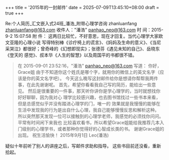 +++
title = '2015年的一封邮件'
date = 2025-07-09T13:45:10+08:00
draft = true
+++

Re:个⼈简历_汇⽂嵌⼊式24班_潘浩_附带⼼理学咨询
zhanluanfang <zhanluanfang@163.com>
收件⼈："潘浩" <panhao_neo@163.com>
时 间：2015-9-2 15:07:58
附 件： 
这两⽇⽐较忙，不好意思，现在才回复。当代⼼理学⼤家欧⽂亚隆的⼼理⼩说 写得特别棒《诊疗椅上的谎⾔》、《妈妈及⽣命的意义》、《当尼采哭泣》都很好；曾奇峰的《幻想即现实》；张德芬《遇⻅未知的⾃⼰》、岳晓东《登天的 感觉》、叔本华《⼈⽣的智慧》以及周国平的书都很不错。

> 在 2015-09-01 23:52:16，"潘浩" <panhao_neo@163.com> 写道： 
> 你好，Grace姐 由于不知道你这个姓⽒是哪个字，就⽤你的微信上的英⽂名字（应该是你的英⽂名字吧）。 
> 今天这么晚写这封邮件给你是想请你帮帮我两件事，在此先谢谢呢。 
> ⾸先，希望你看看我⾃⼰写的简历，能给出⼀些意⻅。 
> 然后是很重要的⼀件事，那天听你讲你是学⼼理学的，当时就想找你好好聊聊，因为我对⼼ 理学⽐较感兴趣，也去图书馆找过⼀些书本来看，但是总感觉似乎并没有踏进⼼理学的⻔，唯⼀的 效果就是我慢慢的能够在⽣活中发现我的⾏为是出⾃什么⼼理，我⾃⼰能够慢慢反思和解析这种。 所以突然那天发现⼀位可以接触到的⼼理学⽼师，我感觉的必须找你问问。平常有时间闲下来我也 ⽐较喜欢看书，所以希望Grace姐能给我推荐⼏本⼊⻔级别的⼼理学书，或者那种你觉得好的⼼智成⻓类的书。
>谢谢Grace姐的出现。 祝⽣活愉快！
>2015年9⽉1⽇ Leo(潘浩)

疑似十年前听了别人的讲座之后，写邮件求助和指导。
这些书目前还没看，重新拾起。